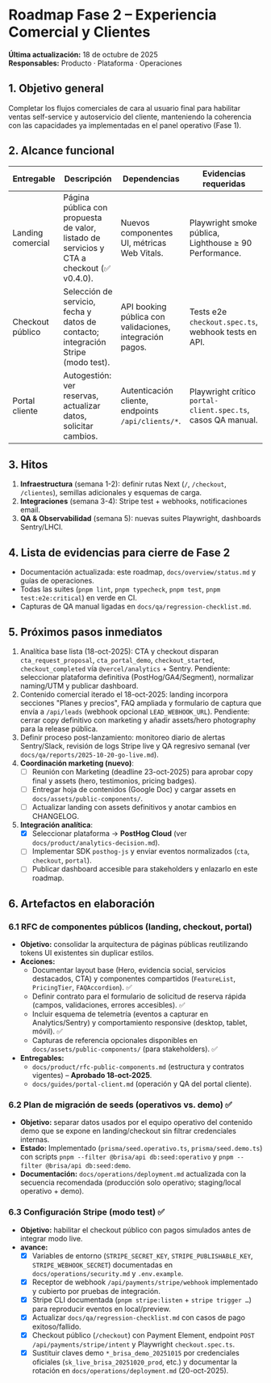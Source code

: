 # Roadmap Fase 2 – Experiencia Comercial y Clientes

**Última actualización:** 18 de octubre de 2025  
**Responsables:** Producto · Plataforma · Operaciones

## 1. Objetivo general

Completar los flujos comerciales de cara al usuario final para habilitar ventas self-service y autoservicio del cliente, manteniendo la coherencia con las capacidades ya implementadas en el panel operativo (Fase 1).

## 2. Alcance funcional

| Entregable        | Descripción                                                                               | Dependencias                                             | Evidencias requeridas                                        |
| ----------------- | ----------------------------------------------------------------------------------------- | -------------------------------------------------------- | ------------------------------------------------------------ |
| Landing comercial | Página pública con propuesta de valor, listado de servicios y CTA a checkout (✅ v0.4.0). | Nuevos componentes UI, métricas Web Vitals.              | Playwright smoke pública, Lighthouse ≥ 90 Performance.       |
| Checkout público  | Selección de servicio, fecha y datos de contacto; integración Stripe (modo test).         | API booking pública con validaciones, integración pagos. | Tests e2e `checkout.spec.ts`, webhook tests en API.          |
| Portal cliente    | Autogestión: ver reservas, actualizar datos, solicitar cambios.                           | Autenticación cliente, endpoints `/api/clients/*`.       | Playwright crítico `portal-client.spec.ts`, casos QA manual. |

## 3. Hitos

1. **Infraestructura** (semana 1-2): definir rutas Next (`/`, `/checkout`, `/clientes`), semillas adicionales y esquemas de carga.
2. **Integraciones** (semana 3-4): Stripe test + webhooks, notificaciones email.
3. **QA & Observabilidad** (semana 5): nuevas suites Playwright, dashboards Sentry/LHCI.

## 4. Lista de evidencias para cierre de Fase 2

- Documentación actualizada: este roadmap, `docs/overview/status.md` y guías de operaciones.
- Todas las suites (`pnpm lint`, `pnpm typecheck`, `pnpm test`, `pnpm test:e2e:critical`) en verde en CI.
- Capturas de QA manual ligadas en `docs/qa/regression-checklist.md`.

## 5. Próximos pasos inmediatos

1. Analítica base lista (18-oct-2025): CTA y checkout disparan `cta_request_proposal`, `cta_portal_demo`, `checkout_started`, `checkout_completed` vía `@vercel/analytics` + Sentry. Pendiente: seleccionar plataforma definitiva (PostHog/GA4/Segment), normalizar naming/UTM y publicar dashboard.
2. Contenido comercial iterado el 18-oct-2025: landing incorpora secciones "Planes y precios", FAQ ampliada y formulario de captura que envía a `/api/leads` (webhook opcional `LEAD_WEBHOOK_URL`). Pendiente: cerrar copy definitivo con marketing y añadir assets/hero photography para la release pública.
3. Definir proceso post-lanzamiento: monitoreo diario de alertas Sentry/Slack, revisión de logs Stripe live y QA regresivo semanal (ver `docs/qa/reports/2025-10-20-go-live.md`).
4. **Coordinación marketing (nuevo)**:
   - [ ] Reunión con Marketing (deadline 23-oct-2025) para aprobar copy final y assets (hero, testimonios, pricing badges).
   - [ ] Entregar hoja de contenidos (Google Doc) y cargar assets en `docs/assets/public-components/`.
   - [ ] Actualizar landing con assets definitivos y anotar cambios en CHANGELOG.

5. **Integración analítica**:
   - [x] Seleccionar plataforma → **PostHog Cloud** (ver `docs/product/analytics-decision.md`).
   - [ ] Implementar SDK `posthog-js` y enviar eventos normalizados (`cta`, `checkout`, `portal`).
   - [ ] Publicar dashboard accesible para stakeholders y enlazarlo en este roadmap.

## 6. Artefactos en elaboración

### 6.1 RFC de componentes públicos (landing, checkout, portal)

- **Objetivo:** consolidar la arquitectura de páginas públicas reutilizando tokens UI existentes sin duplicar estilos.
- **Acciones:**
  - Documentar layout base (Hero, evidencia social, servicios destacados, CTA) y componentes compartidos (`FeatureList`, `PricingTier`, `FAQAccordion`). ✅
  - Definir contrato para el formulario de solicitud de reserva rápida (campos, validaciones, errores accesibles). ✅
  - Incluir esquema de telemetría (eventos a capturar en Analytics/Sentry) y comportamiento responsive (desktop, tablet, móvil). ✅
  - Capturas de referencia opcionales disponibles en `docs/assets/public-components/` (para stakeholders). ✅
- **Entregables:**
  - `docs/product/rfc-public-components.md` (estructura y contratos vigentes) – **Aprobado 18-oct-2025**.
  - `docs/guides/portal-client.md` (operación y QA del portal cliente).

### 6.2 Plan de migración de seeds (operativos vs. demo) ✅

- **Objetivo:** separar datos usados por el equipo operativo del contenido demo que se expone en landing/checkout sin filtrar credenciales internas.
- **Estado:** Implementado (`prisma/seed.operativo.ts`, `prisma/seed.demo.ts`) con scripts `pnpm --filter @brisa/api db:seed:operativo` y `pnpm --filter @brisa/api db:seed:demo`.
- **Documentación:** `docs/operations/deployment.md` actualizada con la secuencia recomendada (producción solo operativo; staging/local operativo + demo).

### 6.3 Configuración Stripe (modo test) ✅

- **Objetivo:** habilitar el checkout público con pagos simulados antes de integrar modo live.
- **avance:**
  - [x] Variables de entorno (`STRIPE_SECRET_KEY`, `STRIPE_PUBLISHABLE_KEY`, `STRIPE_WEBHOOK_SECRET`) documentadas en `docs/operations/security.md` y `.env.example`.
  - [x] Receptor de webhook `/api/payments/stripe/webhook` implementado y cubierto por pruebas de integración.
  - [x] Stripe CLI documentada (`pnpm stripe:listen` + `stripe trigger …`) para reproducir eventos en local/preview.
  - [x] Actualizar `docs/qa/regression-checklist.md` con casos de pago exitoso/fallido.
  - [x] Checkout público (`/checkout`) con Payment Element, endpoint `POST /api/payments/stripe/intent` y Playwright `checkout.spec.ts`.
  - [x] Sustituir claves demo `*_brisa_demo_20251015` por credenciales oficiales (`sk_live_brisa_20251020_prod`, etc.) y documentar la rotación en `docs/operations/deployment.md` (20-oct-2025).

